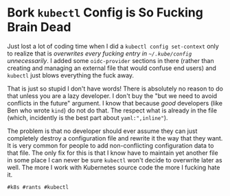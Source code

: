 # Bork `kubectl` Config is So Fucking Brain Dead

Just lost a lot of coding time when I did a `kubectl config set-context`
only to realize that is *overwrites every fucking entry in
`~/.kube/config` unnecessarily*. I added some `oidc-provider` sections
in there (rather than creating and managing an external file that would
confuse end users) and `kubectl` just blows everything the fuck away.

That is just so stupid I don't have words! There is absolutely no reason
to do that unless you are a lazy developer. I don't buy the "but we need
to avoid conflicts in the future" argument. I know that because *good*
developers (like Ben who wrote `kind`) do not do that. The respect what
is already in the file (which, incidently is the best part about
`yaml:",inline"`).

The problem is that no developer should ever assume they can just
completely destroy a configuration file and rewrite it the way that they
want. It is very common for people to add non-conflicting configuration
data to that file. The only fix for this is that I know have to maintain
yet another file in some place I can never be sure `kubectl` won't
decide to overwrite later as well. The more I work with Kubernetes
source code the more I fucking hate it.

    #k8s #rants #kubectl
